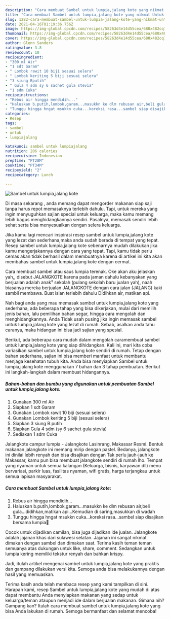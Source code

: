 ```yaml
---
description: "Cara membuat Sambel untuk lumpia,jalang kote yang nikmat Untuk Jualan"
title: "Cara membuat Sambel untuk lumpia,jalang kote yang nikmat Untuk Jualan"
slug: 1282-cara-membuat-sambel-untuk-lumpia-jalang-kote-yang-nikmat-untuk-jualan
date: 2021-04-16T01:19:36.756Z
image: https://img-global.cpcdn.com/recipes/58263d4e14d55cea/680x482cq70/sambel-untuk-lumpiajalang-kote-foto-resep-utama.jpg
thumbnail: https://img-global.cpcdn.com/recipes/58263d4e14d55cea/680x482cq70/sambel-untuk-lumpiajalang-kote-foto-resep-utama.jpg
cover: https://img-global.cpcdn.com/recipes/58263d4e14d55cea/680x482cq70/sambel-untuk-lumpiajalang-kote-foto-resep-utama.jpg
author: Glenn Sanders
ratingvalue: 3.8
reviewcount: 10
recipeingredient:
- "300 ml Air"
- "1 sdt Garam"
- " Lombok rawit 10 biji sesuai selera"
- " Lombok keriting 5 biji sesuai selera"
- "3 siung Bputih"
- " Gula 4 sdm sy 6 sachet gula stevia"
- "1 sdm Cuka"
recipeinstructions:
- "Rebus air hingga mendidih..."
- "Haluskan b.putih,lombok,garam...masukkn ke dlm rebusan air,beli gula...didihkan,matikan api...Kemudian di saring,masukkan di wadah"
- "Tunggu hingga hngat msukkn cuka...koreksi rasa...sambel siap disajikan bersama lumpia🥰"
categories:
- Resep
tags:
- sambel
- untuk
- lumpiajalang

katakunci: sambel untuk lumpiajalang 
nutrition: 206 calories
recipecuisine: Indonesian
preptime: "PT28M"
cooktime: "PT34M"
recipeyield: "2"
recipecategory: Lunch

---
```



![Sambel untuk lumpia,jalang kote](https://img-global.cpcdn.com/recipes/58263d4e14d55cea/680x482cq70/sambel-untuk-lumpiajalang-kote-foto-resep-utama.jpg)

Di masa  sekarang , anda memang dapat mengorder makanan siap saji tanpa harus repot memasaknya terlebih dahulu. Tapi, untuk mereka yang ingin menyuguhkan sajian special untuk keluarga, maka kamu memang lebih bagus menghidangkannya sendiri. Pasalnya, memasak sendiri lebih sehat serta bisa menyesuaikan dengan selera keluarga.

Jika kamu lagi mencari inspirasi resep sambel untuk lumpia,jalang kote yang lezat dan sederhana,maka anda sudah berada di tempat yang tepat. Resep sambel untuk lumpia,jalang kote  sebenarnya mudah dilakukan jika kamu mengerjakannya dengan cara yang tepat. Tapi, kamu tidak perlu cemas akan tidak berhasil dalam membuatnya 
karena di artikel ini kita akan membahas sambel untuk lumpia,jalang kote dengan cermat.  

Cara membuat sambel atau saus lumpia terenak. Oke akan aku jelaskan yah,, disebut JALANGKOTE karena pada jaman dahulu kebanyakan yang berjualan adalah anak² sekolah (pulang sekolah baru jualan yah), naah biasanya mereka berjualan JALANGKOTE dengan cara jalan (JALANG) kaki sambil membawa. Buat isian terlebih dahulu Didihkan air, matikan api.

Nah bagi anda yang mau memasak sambel untuk lumpia,jalang kote yang sederhana, ada beberapa tahap yang bisa dikerjakan, mulai dari memilih jenis bahan, lalu pemilihan bahan segar, hingga cara mengolah dan menghidangkannya. Anda Tidak usah pusing jika ingin memasak sambel untuk lumpia,jalang kote yang lezat di rumah. Sebab, asalkan anda  tahu caranya, maka hidangan ini bisa jadi sajian yang spesial.

Berikut, ada beberapa cara mudah dalam mengolah caramembuat sambel untuk lumpia,jalang kote yang siap dihidangkan. Kali ini, mari kita coba variasikan sambel untuk lumpia,jalang kote sendiri di rumah. Tetap dengan bahan sederhana, sajian ini bisa memberi manfaat untuk membantu menjaga kesehatan tubuh kita. Anda bisa menyiapkan Sambel untuk lumpia,jalang kote menggunakan 7 bahan dan 3 tahap pembuatan. Berikut ini langkah-langkah dalam membuat hidangannya.

<!--inarticleads1-->

##### Bahan-bahan dan bumbu yang digunakan untuk pembuatan Sambel untuk lumpia,jalang kote:

1. Gunakan 300 ml Air
1. Siapkan 1 sdt Garam
1. Gunakan  Lombok rawit 10 biji (sesuai selera)
1. Gunakan  Lombok keriting 5 biji (sesuai selera)
1. Siapkan 3 siung B.putih
1. Siapkan  Gula 4 sdm (sy 6 sachet gula stevia)
1. Sediakan 1 sdm Cuka


Jalangkote campur lumpia - Jalangkote Lasinrang, Makassar Resmi. Bentuk makanan jalangkote ini memang mirip dengan pastel. Bedanya, jalangkote ini dinilai lebih renyah dan bisa disajikan dengan Tak perlu jauh-jauh ke Makassar, kamu pun bisa membuat jalangkote sendiri di rumah lho. Tempat yang nyaman untuk semua kalangan (Keluarga, bisnis, karyawan dll) menu bervariasi, parkir luas, fasilitas nyaman, wifi gratis, harga terjangkau untuk semua lapisan masyarakat. 

<!--inarticleads2-->

##### Cara membuat Sambel untuk lumpia,jalang kote:

1. Rebus air hingga mendidih...
1. Haluskan b.putih,lombok,garam...masukkn ke dlm rebusan air,beli gula...didihkan,matikan api...Kemudian di saring,masukkan di wadah
1. Tunggu hingga hngat msukkn cuka...koreksi rasa...sambel siap disajikan bersama lumpia🥰


Cocok untuk dijadikan camilan, bisa juga dijadikan ide jualan. Jalangkote adalah jajanan khas dari sulawesi selatan. Jajanan ini sangat nikmat dimakan dengan sambel dan dimakan saat. Terima kasih teman teman semuanya atas dukungan untuk like, share, comment. Sedangkan untuk lumpia kering memiliki tekstur renyah dan bahkan krispy. 

Jadi, itulah artikel mengenai  sambel untuk lumpia,jalang kote  yang praktis dan gampang dilakukan versi kita. Semoga anda bisa melakukannya dengan hasil yang memuaskan. 

Terima kasih anda telah membaca resep yang kami tampilkan di sini. Harapan kami, resep  Sambel untuk lumpia,jalang kote yang mudah di atas dapat membantu Anda menyiapkan makanan yang sedap untuk keluarga/teman ataupun menjadi ide dalam berjualan makanan. Gimana nih? Gampang kan? Itulah cara membuat sambel untuk lumpia,jalang kote yang bisa Anda lakukan di rumah. Semoga bermanfaat dan selamat mencoba!

